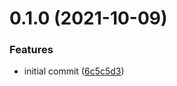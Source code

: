 # 0.1.0 (2021-10-09)


### Features

* initial commit ([6c5c5d3](https://github.com/ggv3/fastify-template/commit/6c5c5d39f029166a7aa986255c73b83a91b8821c))

